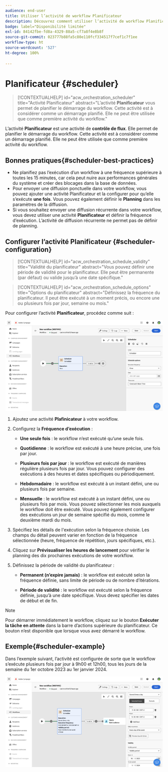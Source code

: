 ```yaml
---
audience: end-user
title: Utiliser l’activité de workflow Planificateur
description: Découvrez comment utiliser l’activité de workflow Planificateur.
badge: label="Disponibilité limitée"
exl-id: 84142fbe-fd8a-4329-88a5-cf7a8f4e8b8f
source-git-commit: 023777b88fa5c80e110fcf334517f7cef1c7f1ee
workflow-type: ht
source-wordcount: '527'
ht-degree: 100%

---
```


# Planificateur {#scheduler}


>[!CONTEXTUALHELP]
>id="acw_orchestration_scheduler"
>title="Activité Planificateur"
>abstract="L’activité **Planificateur** vous permet de planifier le démarrage du workflow. Cette activité est à considérer comme un démarrage planifié. Elle ne peut être utilisée que comme première activité du workflow."


L’activité **Planificateur** est une activité de **contrôle de flux**. Elle permet de planifier le démarrage du workflow. Cette activité est à considérer comme un démarrage planifié. Elle ne peut être utilisée que comme première activité du workflow.

## Bonnes pratiques{#scheduler-best-practices}

* Ne planifiez pas l’exécution d’un workflow à une fréquence supérieure à toutes les 15 minutes, car cela peut nuire aux performances générales du système et créer des blocages dans la base de données.
* Pour envoyer une diffusion ponctuelle dans votre workflow, vous pouvez ajouter une activité Planificateur et la configurer pour qu’elle s’exécute **une fois**. Vous pouvez également définir le **Planning** dans les paramètres de la diffusion.
* Si vous souhaitez envoyer une diffusion récurrente dans votre workflow, vous devez utiliser une activité **Planificateur** et définir la fréquence d’exécution. L’activité de diffusion récurrente ne permet pas de définir de planning.

## Configurer l’activité Planificateur {#scheduler-configuration}

>[!CONTEXTUALHELP]
>id="acw_orchestration_schedule_validity"
>title="Validité du planificateur"
>abstract="Vous pouvez définir une période de validité pour le planificateur. Elle peut être permanente (par défaut) ou valide jusqu’à une date spécifique."


>[!CONTEXTUALHELP]
>id="acw_orchestration_schedule_options"
>title="Options du planificateur"
>abstract="Définissez la fréquence du planificateur. Il peut être exécuté à un moment précis, ou encore une ou plusieurs fois par jour, semaine ou mois."

Pour configurer l’activité **Planificateur**, procédez comme suit :

![](../assets/workflow-scheduler.png)

1. Ajoutez une activité **Plafinicateur** à votre workflow.

1. Configurez la **Fréquence d’exécution** :

   * **Une seule fois** : le workflow n’est exécuté qu’une seule fois.

   * **Quotidienne** : le workflow est exécuté à une heure précise, une fois par jour.

   * **Plusieurs fois par jour** : le workflow est exécuté de manières régulière plusieurs fois par jour. Vous pouvez configurer des exécutions à des heures et dates spécifiques ou périodiquement.

   * **Hebdomadaire** : le workflow est exécuté à un instant défini, une ou plusieurs fois par semaine.

   * **Mensuelle** : le workflow est exécuté à un instant défini, une ou plusieurs fois par mois. Vous pouvez sélectionner les mois auxquels le workflow doit être exécuté. Vous pouvez également configurer des exécutions un jour de semaine spécifié du mois, comme le deuxième mardi du mois.

1. Spécifiez les détails de l&#39;exécution selon la fréquence choisie. Les champs du détail peuvent varier en fonction de la fréquence sélectionnée (heure, fréquence de répétition, jours spécifiques, etc.).

1. Cliquez sur **Prévisualiser les heures de lancement** pour vérifier le planning des dix prochaines exécutions de votre workflow.

1. Définissez la période de validité du planificateur :

   * **Permanent (n’expire jamais)** : le workflow est exécuté selon la fréquence définie, sans limite de période ou de nombre d’itérations.

   * **Période de validité** : le workflow est exécuté selon la fréquence définie, jusqu’à une date spécifique. Vous devez spécifier les dates de début et de fin.

>[!NOTE]
>
>Pour démarrer immédiatement le workflow, cliquez sur le bouton **Exécuter la tâche en attente** dans la barre d’actions supérieure du planificateur. Ce bouton n’est disponible que lorsque vous avez démarré le workflow.

## Exemple{#scheduler-example}

Dans l’exemple suivant, l’activité est configurée de sorte que le workflow s’exécute plusieurs fois par jour à 9h00 et 12h00, tous les jours de la semaine du 1er octobre 2023 au 1er janvier 2024.

![](../assets/workflow-scheduler2.png)
